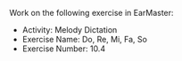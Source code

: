 Work on the following exercise in EarMaster:
- Activity: Melody Dictation
- Exercise Name: Do, Re, Mi, Fa, So
- Exercise Number: 10.4
